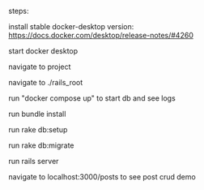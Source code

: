 steps:

install stable docker-desktop version: https://docs.docker.com/desktop/release-notes/#4260

start docker desktop

navigate to project

navigate to ./rails_root

run "docker compose up" to start db and see logs 

run bundle install 

run rake db:setup

run rake db:migrate

run rails server

navigate to localhost:3000/posts to see post crud demo